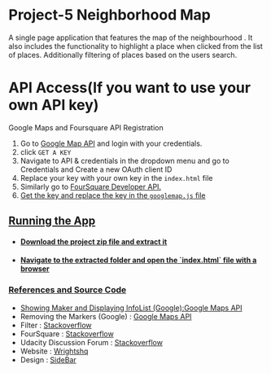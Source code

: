 # Project-5 Neighborhood Map
A single page application that features the map of the neighbourhood . It also includes the functionality to highlight a place when clicked from the list of places.
Additionally filtering of places based on the users search.

# API Access(If you want to use your own API key)
Google Maps and Foursquare API Registration 
1. Go to <a href="https://developers.google.com/maps/documentation/javascript/">Google Map API</a> and login with your credentials.
2. click `GET A KEY`
3. Navigate to API & credentials in the dropdown menu and go to Credentials and Create a new OAuth client ID 
4. Replace your key with your own key in the `index.html` file
5. Similarly go to <a href="https://developer.foursquare.com/"> FourSquare Developer API.
6. Get the key and replace the key in the `googlemap.js` file

## Running the App
* <h4>Download the project zip file and extract it </h4>
* <h4>Navigate to the extracted folder and open the `index.html` file with a browser </h4>

### References and Source Code
- Showing Maker and Displaying InfoList (Google):[Google Maps API](https://developers.google.com/maps/documentation/javascript/places#place_searches)
- Removing the Markers (Google) : [Google Maps API](https://developers.google.com/maps/documentation/javascript/examples/marker-remove)
- Filter   : [Stackoverflow](https://stackoverflow.com/questions/28042344/filter-using-knockoutjs)
- FourSquare   : [Stackoverflow](https://developer.foursquare.com/)
- Udacity Discussion Forum   : [Stackoverflow](https://discussions.udacity.com/t/click-on-list-to-open-infowindow/42428/5)
- Website   : [Wrightshq](https://wrightshq.com/playground/placing-multiple-markers-on-a-google-map-using-api-3/)
- Design   : [SideBar](https://github.com/BlackrockDigital/startbootstrap-simple-sidebar)
